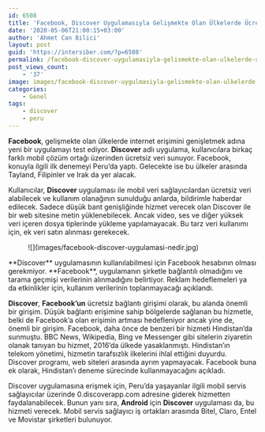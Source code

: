 ```yaml
---
id: 6508
title: 'Facebook, Discover Uygulamasıyla Gelişmekte Olan Ülkelerde Ücretsiz İnternet Sunacak'
date: '2020-05-06T21:00:15+03:00'
author: 'Ahmet Can Bilici'
layout: post
guid: 'https://intersiber.com/?p=6508'
permalink: /facebook-discover-uygulamasiyla-gelismekte-olan-ulkelerde-ucretsiz-internet-sunacak/
post_views_count:
    - '37'
image: images/facebook-discover-uygulmasiyla-gelismekte-olan-ulkelerde-ucretsiz-internet-sunacak.jpg
categories:
    - Genel
tags:
    - discover
    - peru
---
```


**Facebook**, gelişmekte olan ülkelerde internet erişimini genişletmek adına yeni bir uygulamayı test ediyor. **Discover** adlı uygulama, kullanıcılara birkaç farklı mobil çözüm ortağı üzerinden ücretsiz veri sunuyor. Facebook, konuyla ilgili ilk denemeyi Peru’da yaptı. Gelecekte ise bu ülkeler arasında Tayland, Filipinler ve Irak da yer alacak.

Kullanıcılar, **Discover** uygulaması ile mobil veri sağlayıcılardan ücretsiz veri alabilecek ve kullanım olanağının sunulduğu anlarda, bildirimle haberdar edilecek. Sadece düşük bant genişliğinde hizmet verecek olan Discover ile bir web sitesine metin yüklenebilecek. Ancak video, ses ve diğer yüksek veri içeren dosya tiplerinde yükleme yapılamayacak. Bu tarz veri kullanımı için, ek veri satın alınması gerekecek.

<figure class="wp-block-image size-large">![](images/facebook-discover-uygulamasi-nedir.jpg)</figure>**Discover** uygulamasının kullanılabilmesi için Facebook hesabının olması gerekmiyor. **Facebook**, uygulamanın şirketle bağlantılı olmadığını ve tarama geçmişi verilerinin alınmadığını belirtiyor. Reklam hedeflemeleri ya da etkinlikler için, kullanım verilerinin toplanmayacağı açıklandı.

**Discover**, **Facebook’un** ücretsiz bağlantı girişimi olarak, bu alanda önemli bir girişim. Düşük bağlantı erişimine sahip bölgelerde sağlanan bu hizmetle, belki de Facebook’a olan erişimin artması hedefleniyor ancak yine de, önemli bir girişim. Facebook, daha önce de benzeri bir hizmeti Hindistan’da sunmuştu. BBC News, Wikipedia, Bing ve Messenger gibi sitelerin ziyaretin olanak tanıyan bu hizmet, 2016’da ülkede yasaklanmıştı. Hindistan’ın telekom yönetimi, hizmetin tarafsızlık ilkelerini ihlal ettiğini duyurdu. Discover programı, web siteleri arasında ayrım yapmayacak. Facebook buna ek olarak, Hindistan’ı deneme sürecinde kullanmayacağını açıkladı.

Discover uygulamasına erişmek için, Peru’da yaşayanlar ilgili mobil servis sağlayıcılar üzerinde 0.discoverapp.com adresine giderek hizmetten faydalanabilecek. Bunun yanı sıra, **Android** için **Discover** uygulaması da, bu hizmeti verecek. Mobil servis sağlayıcı iş ortakları arasında Bitel, Claro, Entel ve Movistar şirketleri bulunuyor.